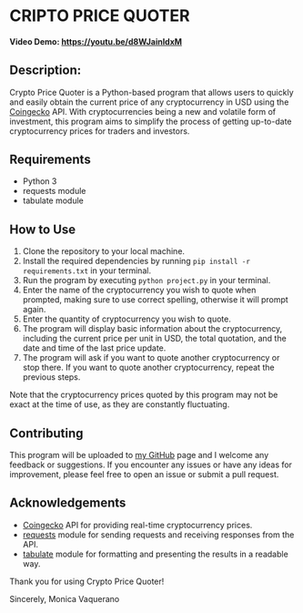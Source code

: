 # CRIPTO PRICE QUOTER
#### Video Demo:  <https://youtu.be/d8WJainIdxM>
## Description:

Crypto Price Quoter is a Python-based program that allows users to quickly and easily obtain the current price of any cryptocurrency in USD using the [Coingecko](https://www.coingecko.com/) API. With cryptocurrencies being a new and volatile form of investment, this program aims to simplify the process of getting up-to-date cryptocurrency prices for traders and investors.

## Requirements
* Python 3
* requests module
* tabulate module

## How to Use
1. Clone the repository to your local machine.
2. Install the required dependencies by running `pip install -r requirements.txt` in your terminal.
3. Run the program by executing `python project.py` in your terminal.
4. Enter the name of the cryptocurrency you wish to quote when prompted, making sure to use correct spelling, otherwise it will prompt again.
5. Enter the quantity of cryptocurrency you wish to quote.
6. The program will display basic information about the cryptocurrency, including the current price per unit in USD, the total quotation, and the date and time of the last price update.
7. The program will ask if you want to quote another cryptocurrency or stop there. If you want to quote another cryptocurrency, repeat the previous steps.

Note that the cryptocurrency prices quoted by this program may not be exact at the time of use, as they are constantly fluctuating.

## Contributing
This program will be uploaded to [my GitHub](https://github.com/monicavaquerano) page and I welcome any feedback or suggestions. If you encounter any issues or have any ideas for improvement, please feel free to open an issue or submit a pull request.

## Acknowledgements
* [Coingecko](https://www.coingecko.com/) API for providing real-time cryptocurrency prices.
* [requests](https://pypi.org/project/requests/) module for sending requests and receiving responses from the API.
* [tabulate](https://pypi.org/project/tabulate/) module for formatting and presenting the results in a readable way.

Thank you for using Crypto Price Quoter!

Sincerely,
Monica Vaquerano
